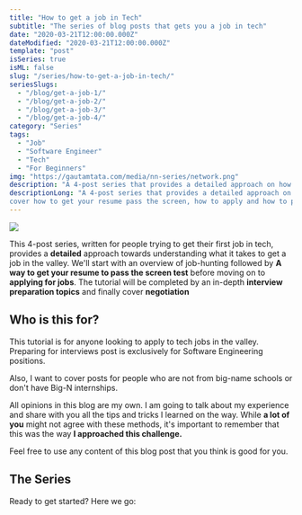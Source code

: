 ```yaml
---
title: "How to get a job in Tech"
subtitle: "The series of blog posts that gets you a job in tech"
date: "2020-03-21T12:00:00.000Z"
dateModified: "2020-03-21T12:00:00.000Z"
template: "post"
isSeries: true
isML: false
slug: "/series/how-to-get-a-job-in-tech/"
seriesSlugs:
  - "/blog/get-a-job-1/"
  - "/blog/get-a-job-2/"
  - "/blog/get-a-job-3/"
  - "/blog/get-a-job-4/"
category: "Series"
tags:
  - "Job"
  - "Software Engineer"
  - "Tech"
  - "For Beginners"
img: "https://gautamtata.com/media/nn-series/network.png"
description: "A 4-post series that provides a detailed approach on how to get a tech-job in the valley."
descriptionLong: "A 4-post series that provides a detailed approach on how to get a tech-job in the valley. We will
cover how to get your resume pass the screen, how to apply and how to prepare and how to negotiate your offers."
---
```


![](../posts/media-link/tech.png)


This 4-post series, written for people trying to get their first job in tech, provides a **detailed** approach towards understanding what it takes to get a job in the valley. We'll start with an overview of job-hunting followed by **A way to get your resume to pass the screen test** before moving on to **applying for jobs**. The tutorial will be completed by an in-depth **interview preparation topics** and finally cover **negotiation**

## Who is this for?
This tutorial is for anyone looking to apply to tech jobs in the valley. Preparing for interviews post is exclusively for Software Engineering positions.

Also, I want to cover posts for people who are not from big-name schools or don't have Big-N internships.

All opinions in this blog are my own. I am going to talk about my experience and share with you all the tips and tricks I learned on the way. While **a lot of you** might not agree with these methods, it's important to remember that this was the way **I approached this challenge.**

Feel free to use any content of this blog post that you think is good for you.

## The Series

Ready to get started? Here we go: